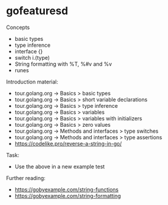 # gofeaturesd

Concepts
  - basic types
  - type inference
  - interface {}
  - switch i.(type)
  - String formatting with %T, %#v and %v
  - runes
  
Introduction material:

- tour.golang.org -> Basics > basic types
- tour.golang.org -> Basics > short variable declarations
- tour.golang.org -> Basics > type inference
- tour.golang.org -> Basics > variables
- tour.golang.org -> Basics > variables with initializers
- tour.golang.org -> Basics > zero values
- tour.golang.org -> Methods and interfaces  > type switches
- tour.golang.org -> Methods and interfaces  > type assertions
- https://codelike.pro/reverse-a-string-in-go/

Task:

- Use the above in a new example test

Further reading:

- https://gobyexample.com/string-functions
- https://gobyexample.com/string-formatting

